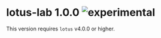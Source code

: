 
# lotus-lab 1.0.0 ![experimental](https://img.shields.io/badge/stability-experimental-EC5315.svg?style=flat)

This version requires `lotus` v4.0.0 or higher.

